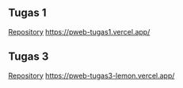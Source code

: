 ## Tugas 1
<a href="https://github.com/abyanba/pweb-tugas1" target="_blank">Repository</a>
https://pweb-tugas1.vercel.app/

## Tugas 3
<a href="https://github.com/abyanba/pweb-tugas3" target="_blank">Repository</a>
https://pweb-tugas3-lemon.vercel.app/